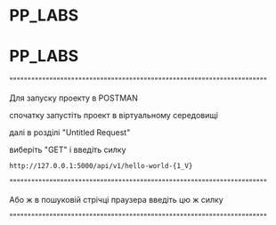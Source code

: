 # PP_LABS
# PP_LABS
"""""""""""""""""""""""""""""""""""""""""""""""""""""""""""""""""""""""

Для запуску проекту в POSTMAN 

спочатку запустіть проект в віртуальному середовищі

далі в розділі "Untitled Request" 

виберіть "GET" і введіть силку

```
http://127.0.0.1:5000/api/v1/hello-world-{1_V}
```

"""""""""""""""""""""""""""""""""""""""""""""""""""""""""""""""""""""""

Або ж в пошуковій стрічці праузера введіть цю ж силку

"""""""""""""""""""""""""""""""""""""""""""""""""""""""""""""""""""""""
